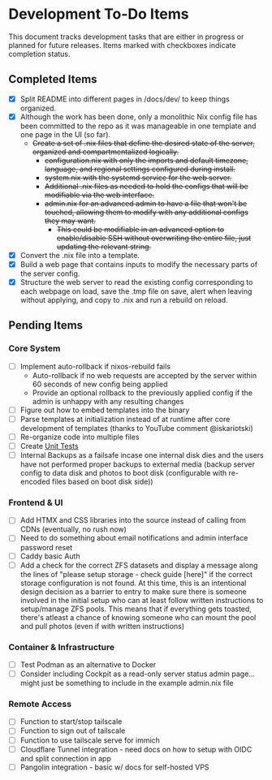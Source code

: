 # Development To-Do Items

This document tracks development tasks that are either in progress or planned for future releases. Items marked with checkboxes indicate completion status.

## Completed Items
- [x] Split README into different pages in /docs/dev/ to keep things organized.
- [x] Although the work has been done, only a monolithic Nix config file has been committed to the repo as it was manageable in one template and one page in the UI (so far).
  - ~~Create a set of .nix files that define the desired state of the server, organized and compartmentalized logically.~~
    - ~~configuration.nix with only the imports and default timezone, language, and regional settings configured during install.~~
    - ~~system.nix with the systemd service for the web server.~~
    - ~~Additional .nix files as needed to hold the configs that will be modifiable via the web interface.~~
    - ~~admin.nix for an advanced admin to have a file that won't be touched, allowing them to modify with any additional configs they may want.~~
      - ~~This could be modifiable in an advanced option to enable/disable SSH without overwriting the entire file, just updating the relevant string.~~
- [x] Convert the .nix file into a template.
- [x] Build a web page that contains inputs to modify the necessary parts of the server config.
- [x] Structure the web server to read the existing config corresponding to each webpage on load, save the .tmp file on save, alert when leaving without applying, and copy to .nix and run a rebuild on reload.
## Pending Items

### Core System
- [ ] Implement auto-rollback if nixos-rebuild fails
  - Auto-rollback if no web requests are accepted by the server within 60 seconds of new config being applied
  - Provide an optional rollback to the previously applied config if the admin is unhappy with any resulting changes
- [ ] Figure out how to embed templates into the binary
- [ ] Parse templates at initialization instead of at runtime after core development of templates (thanks to YouTube comment @iskariotski)
- [ ] Re-organize code into multiple files
- [ ] Create [Unit Tests](https://youtu.be/W4njY-VzkUU)
- [ ] Internal Backups as a failsafe incase one internal disk dies and the users have not performed proper backups to external media (backup server config to data disk and photos to boot disk (configurable with re-encoded files based on boot disk side))

### Frontend & UI
- [ ] Add HTMX and CSS libraries into the source instead of calling from CDNs (eventually, no rush now)
- [ ] Need to do something about email notifications and admin interface password reset
- [ ] Caddy basic Auth
- [ ] Add a check for the correct ZFS datasets and display a message along the lines of "please setup storage - check guide [here]" if the correct storage configuration is not found. At this time, this is an intentional design decision as a barrier to entry to make sure there is someone involved in the initial setup who can at least follow written instructions to setup/manage ZFS pools. This means that if everything gets toasted, there's atleast a chance of knowing someone who can mount the pool and pull photos (even if with written instructions)

### Container & Infrastructure
- [ ] Test Podman as an alternative to Docker
- [ ] Consider including Cockpit as a read-only server status admin page... might just be something to include in the example admin.nix file

### Remote Access
- [ ] Function to start/stop tailscale
- [ ] Function to sign out of tailscale
- [ ] Function to use tailscale serve for immich
- [ ] Cloudflare Tunnel integration - need docs on how to setup with OIDC and split connection in app
- [ ] Pangolin integration - basic w/ docs for self-hosted VPS
